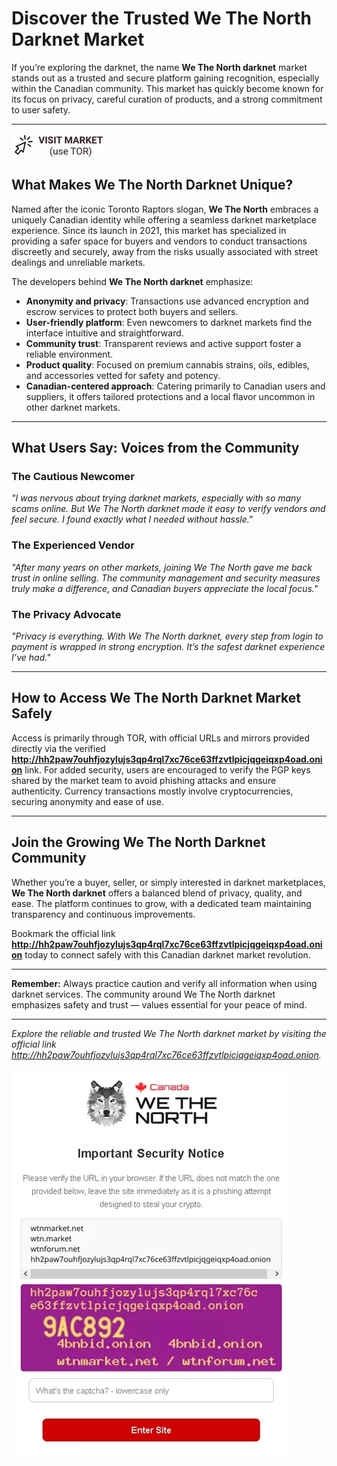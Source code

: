 # Discover the Trusted We The North Darknet Market

If you’re exploring the darknet, the name **We The North darknet** market stands out as a trusted and secure platform gaining recognition, especially within the Canadian community. This market has quickly become known for its focus on privacy, careful curation of products, and a strong commitment to user safety.

---


[![img](/sprites/dark.webp)](http://hh2paw7ouhfjozylujs3qp4rql7xc76ce63ffzvtlpicjqgeiqxp4oad.onion)


## What Makes We The North Darknet Unique?

Named after the iconic Toronto Raptors slogan, **We The North** embraces a uniquely Canadian identity while offering a seamless darknet marketplace experience. Since its launch in 2021, this market has specialized in providing a safer space for buyers and vendors to conduct transactions discreetly and securely, away from the risks usually associated with street dealings and unreliable markets.

The developers behind **We The North darknet** emphasize:

- **Anonymity and privacy**: Transactions use advanced encryption and escrow services to protect both buyers and sellers.
- **User-friendly platform**: Even newcomers to darknet markets find the interface intuitive and straightforward.
- **Community trust**: Transparent reviews and active support foster a reliable environment.
- **Product quality**: Focused on premium cannabis strains, oils, edibles, and accessories vetted for safety and potency.
- **Canadian-centered approach**: Catering primarily to Canadian users and suppliers, it offers tailored protections and a local flavor uncommon in other darknet markets.

---

## What Users Say: Voices from the Community

### The Cautious Newcomer
*"I was nervous about trying darknet markets, especially with so many scams online. But We The North darknet made it easy to verify vendors and feel secure. I found exactly what I needed without hassle."*

### The Experienced Vendor
*"After many years on other markets, joining We The North gave me back trust in online selling. The community management and security measures truly make a difference, and Canadian buyers appreciate the local focus."*

### The Privacy Advocate
*"Privacy is everything. With We The North darknet, every step from login to payment is wrapped in strong encryption. It’s the safest darknet experience I’ve had."*

---

## How to Access We The North Darknet Market Safely

Access is primarily through TOR, with official URLs and mirrors provided directly via the verified **http://hh2paw7ouhfjozylujs3qp4rql7xc76ce63ffzvtlpicjqgeiqxp4oad.onion** link. For added security, users are encouraged to verify the PGP keys shared by the market team to avoid phishing attacks and ensure authenticity. Currency transactions mostly involve cryptocurrencies, securing anonymity and ease of use.

---

## Join the Growing We The North Darknet Community

Whether you’re a buyer, seller, or simply interested in darknet marketplaces, **We The North darknet** offers a balanced blend of privacy, quality, and ease. The platform continues to grow, with a dedicated team maintaining transparency and continuous improvements.

Bookmark the official link **http://hh2paw7ouhfjozylujs3qp4rql7xc76ce63ffzvtlpicjqgeiqxp4oad.onion** today to connect safely with this Canadian darknet market revolution.

---

**Remember:** Always practice caution and verify all information when using darknet services. The community around We The North darknet emphasizes safety and trust — values essential for your peace of mind.

---

*Explore the reliable and trusted We The North darknet market by visiting the official link http://hh2paw7ouhfjozylujs3qp4rql7xc76ce63ffzvtlpicjqgeiqxp4oad.onion.*


[![img](/sprites/array.webp)](http://hh2paw7ouhfjozylujs3qp4rql7xc76ce63ffzvtlpicjqgeiqxp4oad.onion)
